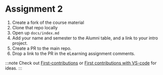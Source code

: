 # Assignment 2

1. Create a fork of the course material
2. Clone that repo locally
3. Open up `docs/index.md`
4. Add your name and semester to the Alumni table, and a link to your intro project.
5. Create a PR to the main repo.
6. Drop a link to the PR in the eLearning assignment comments.

:::note
Check out
[First-contributions](https://github.com/firstcontributions/first-contributions)
or [First contributions with
VS-code](https://github.com/firstcontributions/first-contributions/blob/master/gui-tool-tutorials/github-windows-vs-code-tutorial.md)
for ideas.
:::

#
